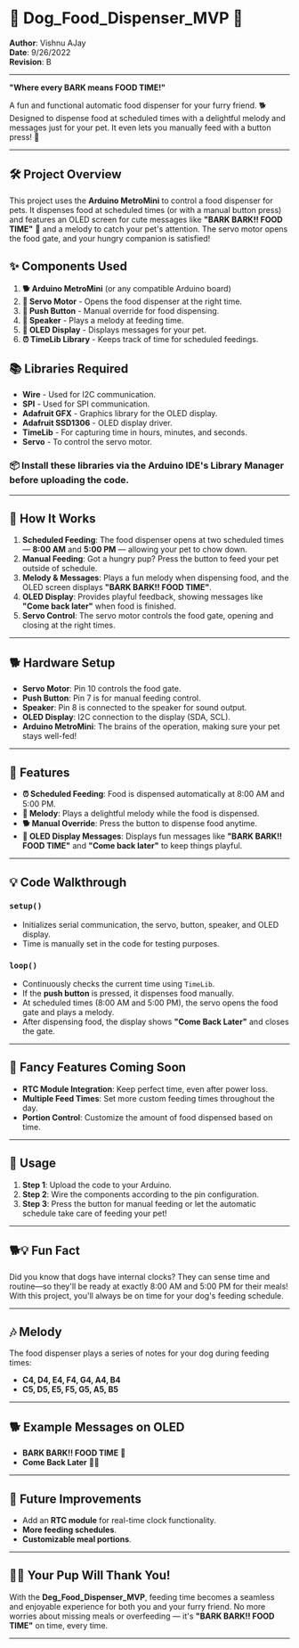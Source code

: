 # 🐾 Dog_Food_Dispenser_MVP 🐾

**Author**: Vishnu AJay  
**Date**: 9/26/2022  
**Revision**: B  

---
**"Where every BARK means FOOD TIME!"**

A fun and functional automatic food dispenser for your furry friend. 🐕 Designed to dispense food at scheduled times with a delightful melody and messages just for your pet. It even lets you manually feed with a button press! 🐾

---

## 🛠 Project Overview

This project uses the **Arduino MetroMini** to control a food dispenser for pets. It dispenses food at scheduled times (or with a manual button press) and features an OLED screen for cute messages like **"BARK BARK!! FOOD TIME"** 🐶 and a melody to catch your pet's attention. The servo motor opens the food gate, and your hungry companion is satisfied!

## ✨ Components Used

1. **🐕 Arduino MetroMini** (or any compatible Arduino board)
2. **🦴 Servo Motor** - Opens the food dispenser at the right time.
3. **🐾 Push Button** - Manual override for food dispensing.
4. **🎵 Speaker** - Plays a melody at feeding time.
5. **💬 OLED Display** - Displays messages for your pet.
6. **⏰ TimeLib Library** - Keeps track of time for scheduled feedings.

## 📚 Libraries Required

- **Wire** - Used for I2C communication.
- **SPI** - Used for SPI communication.
- **Adafruit GFX** - Graphics library for the OLED display.
- **Adafruit SSD1306** - OLED display driver.
- **TimeLib** - For capturing time in hours, minutes, and seconds.
- **Servo** - To control the servo motor.

### 📦 **Install these libraries via the Arduino IDE's Library Manager before uploading the code.**

---

## 🐶 How It Works

1. **Scheduled Feeding**: The food dispenser opens at two scheduled times — **8:00 AM** and **5:00 PM** — allowing your pet to chow down.
2. **Manual Feeding**: Got a hungry pup? Press the button to feed your pet outside of schedule.
3. **Melody & Messages**: Plays a fun melody when dispensing food, and the OLED screen displays **"BARK BARK!! FOOD TIME"**.
4. **OLED Display**: Provides playful feedback, showing messages like **"Come back later"** when food is finished.
5. **Servo Control**: The servo motor controls the food gate, opening and closing at the right times.

---

## 🐕 Hardware Setup

- **Servo Motor**: Pin 10 controls the food gate.
- **Push Button**: Pin 7 is for manual feeding control.
- **Speaker**: Pin 8 is connected to the speaker for sound output.
- **OLED Display**: I2C connection to the display (SDA, SCL).
- **Arduino MetroMini**: The brains of the operation, making sure your pet stays well-fed!

---

## 🐾 Features

- **⏰ Scheduled Feeding**: Food is dispensed automatically at 8:00 AM and 5:00 PM.
- **🎵 Melody**: Plays a delightful melody while the food is dispensed.
- **🐕 Manual Override**: Press the button to dispense food anytime.
- **💬 OLED Display Messages**: Displays fun messages like **"BARK BARK!! FOOD TIME"** and **"Come back later"** to keep things playful.

---

## 💡 Code Walkthrough

### `setup()`

- Initializes serial communication, the servo, button, speaker, and OLED display.
- Time is manually set in the code for testing purposes.
  
### `loop()`

- Continuously checks the current time using `TimeLib`.
- If the **push button** is pressed, it dispenses food manually.
- At scheduled times (8:00 AM and 5:00 PM), the servo opens the food gate and plays a melody.
- After dispensing food, the display shows **"Come Back Later"** and closes the gate.

---

## 🎉 Fancy Features Coming Soon

- **RTC Module Integration**: Keep perfect time, even after power loss.
- **Multiple Feed Times**: Set more custom feeding times throughout the day.
- **Portion Control**: Customize the amount of food dispensed based on time.

---

## 🐾 Usage

1. **Step 1**: Upload the code to your Arduino.
2. **Step 2**: Wire the components according to the pin configuration.
3. **Step 3**: Press the button for manual feeding or let the automatic schedule take care of feeding your pet!

---

## 🐕💡 Fun Fact

Did you know that dogs have internal clocks? They can sense time and routine—so they'll be ready at exactly 8:00 AM and 5:00 PM for their meals! With this project, you'll always be on time for your dog's feeding schedule.

---

## 🎶 Melody

The food dispenser plays a series of notes for your dog during feeding times:
- **C4, D4, E4, F4, G4, A4, B4** 
- **C5, D5, E5, F5, G5, A5, B5**

---

## 🐕 Example Messages on OLED

- **BARK BARK!! FOOD TIME** 🦴
- **Come Back Later** 🐕‍🦺

---

## 🚀 Future Improvements

- Add an **RTC module** for real-time clock functionality.
- **More feeding schedules**.
- **Customizable meal portions**.

---

## 🐶💬 **Your Pup Will Thank You!**

With the **Deg_Food_Dispenser_MVP**, feeding time becomes a seamless and enjoyable experience for both you and your furry friend. No more worries about missing meals or overfeeding — it's **"BARK BARK!! FOOD TIME"** on time, every time.

---

